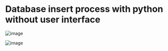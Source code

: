 # Database insert process with python without user interface

![image](https://github.com/soykuvvetberat34/Python_DB_UserInsertProcess/assets/69586522/8a3fef7f-eb28-4675-9961-23cd7c78d8e0)

![image](https://github.com/soykuvvetberat34/Python_DB_UserInsertProcess/assets/69586522/269750d2-d0e9-4cb3-a269-20e205d5a22b)

